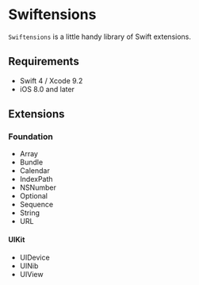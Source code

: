 # Swiftensions

`Swiftensions` is a little handy library of Swift extensions.


## Requirements
- Swift 4 / Xcode 9.2
- iOS 8.0 and later


## Extensions

### Foundation
- Array
- Bundle
- Calendar
- IndexPath
- NSNumber
- Optional
- Sequence
- String
- URL

#### UIKit
- UIDevice
- UINib
- UIView
